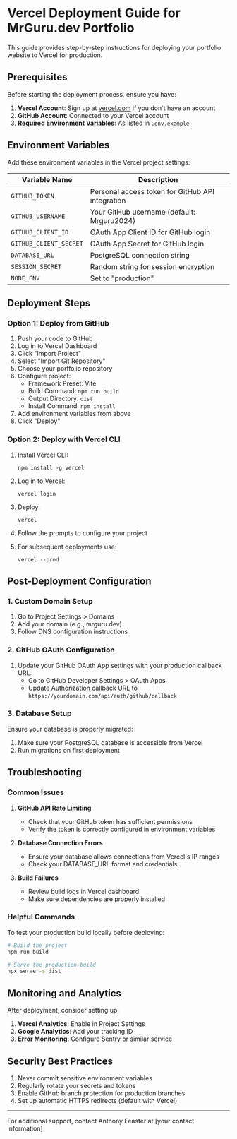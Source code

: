 # Vercel Deployment Guide for MrGuru.dev Portfolio

This guide provides step-by-step instructions for deploying your portfolio website to Vercel for production.

## Prerequisites

Before starting the deployment process, ensure you have:

1. **Vercel Account**: Sign up at [vercel.com](https://vercel.com) if you don't have an account
2. **GitHub Account**: Connected to your Vercel account
3. **Required Environment Variables**: As listed in `.env.example`

## Environment Variables

Add these environment variables in the Vercel project settings:

| Variable Name | Description |
|---------------|-------------|
| `GITHUB_TOKEN` | Personal access token for GitHub API integration |
| `GITHUB_USERNAME` | Your GitHub username (default: Mrguru2024) |
| `GITHUB_CLIENT_ID` | OAuth App Client ID for GitHub login |
| `GITHUB_CLIENT_SECRET` | OAuth App Secret for GitHub login |
| `DATABASE_URL` | PostgreSQL connection string |
| `SESSION_SECRET` | Random string for session encryption |
| `NODE_ENV` | Set to "production" |

## Deployment Steps

### Option 1: Deploy from GitHub

1. Push your code to GitHub
2. Log in to Vercel Dashboard
3. Click "Import Project"
4. Select "Import Git Repository"
5. Choose your portfolio repository
6. Configure project:
   - Framework Preset: Vite
   - Build Command: `npm run build`
   - Output Directory: `dist`
   - Install Command: `npm install`
7. Add environment variables from above
8. Click "Deploy"

### Option 2: Deploy with Vercel CLI

1. Install Vercel CLI:
   ```
   npm install -g vercel
   ```

2. Log in to Vercel:
   ```
   vercel login
   ```

3. Deploy:
   ```
   vercel
   ```

4. Follow the prompts to configure your project
5. For subsequent deployments use:
   ```
   vercel --prod
   ```

## Post-Deployment Configuration

### 1. Custom Domain Setup

1. Go to Project Settings > Domains
2. Add your domain (e.g., mrguru.dev)
3. Follow DNS configuration instructions

### 2. GitHub OAuth Configuration

1. Update your GitHub OAuth App settings with your production callback URL:
   - Go to GitHub Developer Settings > OAuth Apps
   - Update Authorization callback URL to `https://yourdomain.com/api/auth/github/callback`

### 3. Database Setup

Ensure your database is properly migrated:

1. Make sure your PostgreSQL database is accessible from Vercel
2. Run migrations on first deployment

## Troubleshooting

### Common Issues

1. **GitHub API Rate Limiting**
   - Check that your GitHub token has sufficient permissions
   - Verify the token is correctly configured in environment variables

2. **Database Connection Errors**
   - Ensure your database allows connections from Vercel's IP ranges
   - Check your DATABASE_URL format and credentials

3. **Build Failures**
   - Review build logs in Vercel dashboard
   - Make sure dependencies are properly installed

### Helpful Commands

To test your production build locally before deploying:

```bash
# Build the project
npm run build

# Serve the production build
npx serve -s dist
```

## Monitoring and Analytics

After deployment, consider setting up:

1. **Vercel Analytics**: Enable in Project Settings
2. **Google Analytics**: Add your tracking ID
3. **Error Monitoring**: Configure Sentry or similar service

## Security Best Practices

1. Never commit sensitive environment variables
2. Regularly rotate your secrets and tokens
3. Enable GitHub branch protection for production branches
4. Set up automatic HTTPS redirects (default with Vercel)

---

For additional support, contact Anthony Feaster at [your contact information]